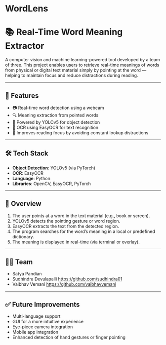 # WordLens
# 📚 Real-Time Word Meaning Extractor

A computer vision and machine learning-powered tool developed by a team of three. This project enables users to retrieve real-time meanings of words from physical or digital text material simply by pointing at the word — helping to maintain focus and reduce distractions during reading.

---

## 🚀 Features

- 📷 Real-time word detection using a webcam
- 🔍 Meaning extraction from pointed words
- 🧠 Powered by YOLOv5 for object detection
- 📝 OCR using EasyOCR for text recognition
- 🤖 Improves reading focus by avoiding constant lookup distractions

---

## 🛠️ Tech Stack

- **Object Detection**: YOLOv5 (via PyTorch)
- **OCR**: EasyOCR
- **Language**: Python
- **Libraries**: OpenCV, EasyOCR, PyTorch

---

## 📸 Overview

1. The user points at a word in the text material (e.g., book or screen).
2. YOLOv5 detects the pointing gesture or word region.
3. EasyOCR extracts the text from the detected region.
4. The program searches for the word’s meaning in a local or predefined dictionary.
5. The meaning is displayed in real-time (via terminal or overlay).

---

## 🧑‍💻 Team

- Satya Pandian
- Sudhindra Devulapalli https://github.com/sudhindra01
- Vaibhav Vemani https://github.com/vaibhavvemani

---

## ✅ Future Improvements

- Multi-language support
- GUI for a more intuitive experience
- Eye-piece camera integration
- Mobile app integration
- Enhanced detection of hand gestures or finger pointing
